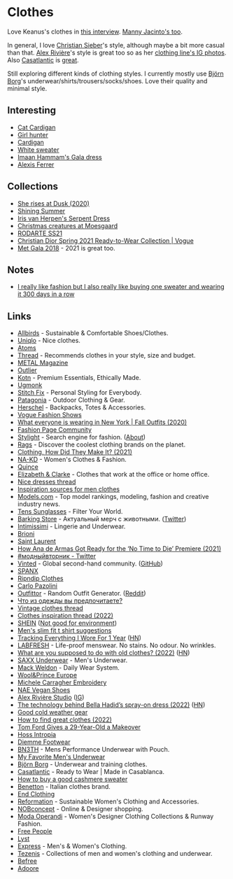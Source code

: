 # Clothes

Love Keanus's clothes in [this interview](https://www.esquire.com/entertainment/movies/a38241136/keanu-reeves-interview-2021/). [Manny Jacinto's too](https://flaunt.com/content/manny-jacinto-the-gift-issue).

In general, I love [Christian Sieber](https://www.instagram.com/christiansieber/)'s style, although maybe a bit more casual than that. [Alex Rivière](https://www.instagram.com/ariviere/)'s style is great too so as her [clothing line's IG photos](https://www.instagram.com/alexrivierestudio/). Also [Casatlantic](https://www.casatlantic.com/) is [great](https://twitter.com/dieworkwear/status/1595696287726243842).

Still exploring different kinds of clothing styles. I currently mostly use [Björn Borg](https://www.bjornborg.com/en/)'s underwear/shirts/trousers/socks/shoes. Love their quality and minimal style.

## Interesting

- [Cat Cardigan](https://www.etsy.com/listing/855368476/cat-cardigan-vintage-christine-foley)
- [Girl hunter](https://twitter.com/bebevoid/status/1437585105900511239)
- [Cardigan](https://twitter.com/uchilka_nastya/status/1447875246720176128)
- [White sweater](https://www.instagram.com/p/CWjPkNLjhpf/)
- [Imaan Hammam's Gala dress](https://twitter.com/badestoutfit/status/1521721620284456960)
- [Alexis Ferrer](https://www.instagram.com/alexisferrer01/)

## Collections

- [She rises at Dusk (2020)](https://www.hassidriss.com/aw20-she-rises-at-dusk)
- [Shining Summer](https://metalmagazine.eu/bi/post/editorial/the-shining-manolo-campion)
- [Iris van Herpen's Serpent Dress](https://www.vogue.com/fashion-shows/fall-2011-couture/iris-van-herpen)
- [Christmas creatures at Moesgaard](https://www.moesgaardmuseum.dk/en/news/christmas-creatures-at-moesgaard/)
- [RODARTE SS21](https://twitter.com/coldtakesonly/status/1307540898394386437)
- [Christian Dior Spring 2021 Ready-to-Wear Collection | Vogue](https://www.vogue.com/fashion-shows/spring-2021-ready-to-wear/christian-dior)
- [Met Gala 2018](https://twitter.com/_red_jesus_/status/1437650217948549123) - 2021 is great too.

## Notes

- [I really like fashion but I also really like buying one sweater and wearing it 300 days in a row](https://twitter.com/simonsarris/status/1381407102091018240)

## Links

- [Allbirds](https://www.allbirds.com/) - Sustainable & Comfortable Shoes/Clothes.
- [Uniqlo](https://www.uniqlo.com/uk/en/home/) - Nice clothes.
- [Atoms](https://atoms.com/)
- [Thread](https://www.thread.com/) - Recommends clothes in your style, size and budget.
- [METAL Magazine](https://metalmagazine.eu/bi)
- [Outlier](https://outlier.nyc/)
- [Kotn](https://kotn.com/) - Premium Essentials, Ethically Made.
- [Ugmonk](https://ugmonk.com/)
- [Stitch Fix](https://www.stitchfix.com/) - Personal Styling for Everybody.
- [Patagonia](https://www.patagonia.com/home/) - Outdoor Clothing & Gear.
- [Herschel](https://herschel.com/) - Backpacks, Totes & Accessories.
- [Vogue Fashion Shows](https://www.vogue.com/fashion-shows)
- [What everyone is wearing in New York | Fall Outfits (2020)](https://www.youtube.com/watch?v=xlQk4D3Cdqk)
- [Fashion Page Community](https://www.fashionpage.io/)
- [Stylight](https://www.stylight.com/) - Search engine for fashion. ([About](https://about.stylight.com/))
- [Rags](https://www.thisisrags.com/) - Discover the coolest clothing brands on the planet.
- [Clothing, How Did They Make It? (2021)](https://acoup.blog/2021/03/05/collections-clothing-how-did-they-make-it-part-i-high-fiber/)
- [NA-KD](https://www.na-kd.com/en) - Women's Clothes & Fashion.
- [Quince](https://www.onequince.com/)
- [Elizabeth & Clarke](https://shop.elizabethandclarke.com/) - Clothes that work at the office or home office.
- [Nice dresses thread](https://twitter.com/pivoismylife/status/1389665040442273798)
- [Inspiration sources for men clothes](https://twitter.com/jackiehluo/status/1393592955663958020)
- [Models.com](https://models.com/) - Top model rankings, modeling, fashion and creative industry news.
- [Tens Sunglasses](https://tens.co/) - Filter Your World.
- [Barking Store](https://barkingstore.ru/) - Актуальный мерч с животными. ([Twitter](https://twitter.com/50pets))
- [Intimissimi](https://www.intimissimi.com/) - Lingerie and Underwear.
- [Brioni](https://www.brioni.com/)
- [Saint Laurent](https://www.ysl.com/)
- [How Ana de Armas Got Ready for the ‘No Time to Die’ Premiere (2021)](https://www.vogue.com/article/ana-de-armas-bond-premiere-getting-ready)
- [#модныйвторник - Twitter](https://twitter.com/hashtag/%D0%BC%D0%BE%D0%B4%D0%BD%D1%8B%D0%B9%D0%B2%D1%82%D0%BE%D1%80%D0%BD%D0%B8%D0%BA?src=hashtag_click)
- [Vinted](https://www.vinted.com/) - Global second-hand community. ([GitHub](https://github.com/vinted))
- [SPANX](https://spanx.com/)
- [Ripndip Clothes](https://www.ripndipclothing.com/)
- [Carlo Pazolini](https://pazolini.com/int)
- [Outfittor](https://outfittor.com/) - Random Outfit Generator. ([Reddit](https://www.reddit.com/r/InternetIsBeautiful/comments/thsbx5/i_made_a_website_that_suggests_random_outfits_its/))
- [Что из одежды вы предпочитаете?](https://twitter.com/liiving_cool/status/1519415874259755010)
- [Vintage clothes thread](https://twitter.com/mountainscrave/status/1521834975406043136)
- [Clothes inspiration thread (2022)](https://twitter.com/EmilybyNight/status/1526698797471891456)
- [SHEIN](https://www.shein.com/) ([Not good for environment](https://www.youtube.com/watch?v=U4km0Cslcpg))
- [Men's slim fit t shirt suggestions](https://twitter.com/anothercohen/status/1539445530698326018)
- [Tracking Everything I Wore For 1 Year](https://andrenader.substack.com/p/nfc-clothes-tracker) ([HN](https://news.ycombinator.com/item?id=31957210))
- [LABFRESH](https://labfresh.eu/) - Life-proof menswear. No stains. No odour. No wrinkles.
- [What are you supposed to do with old clothes? (2022)](https://www.theatlantic.com/technology/archive/2022/08/what-to-do-with-old-clothing-donation-waste/671043/) ([HN](https://news.ycombinator.com/item?id=32410096))
- [SAXX Underwear](https://www.saxxunderwear.com/) - Men's Underwear.
- [Mack Weldon](https://mackweldon.com/) - Daily Wear System.
- [Wool&Prince Europe](https://eu.woolandprince.com/)
- [Michele Carragher Embroidery](https://www.michelecarragherembroidery.com/)
- [NAE Vegan Shoes](https://www.nae-vegan.com/en/)
- [Alex Rivière Studio](https://alexrivierestudio.com/) ([IG](https://www.instagram.com/alexrivierestudio/))
- [The technology behind Bella Hadid’s spray-on dress (2022)](https://wired.me/technology/all-you-need-to-know-about-the-technology-behind-bella-hadids-spray-on-dress/) ([HN](https://news.ycombinator.com/item?id=33071055))
- [Good cold weather gear](https://twitter.com/sweatystartup/status/1579119398727856129)
- [How to find great clothes (2022)](https://twitter.com/marty/status/1585251432999321600)
- [Tom Ford Gives a 29-Year-Old a Makeover](https://www.youtube.com/watch?v=bP4Jz2kUpes)
- [Hoss Intropia](https://hossintropia.com/)
- [Diemme Footwear](https://diemme.com/)
- [BN3TH](https://www.bn3th.com/) - Mens Performance Underwear with Pouch.
- [My Favorite Men's Underwear](https://www.youtube.com/watch?v=PRj3dSyIgxg)
- [Björn Borg](https://www.bjornborg.com/en/) - Underwear and training clothes.
- [Casatlantic](https://www.casatlantic.com/) - Ready to Wear | Made in Casablanca.
- [How to buy a good cashmere sweater](https://twitter.com/dieworkwear/status/1597339373900824576)
- [Benetton](https://benetton.com/) - Italian clothes brand.
- [End Clothing](https://www.endclothing.com/)
- [Reformation](https://www.thereformation.com/) - Sustainable Women's Clothing and Accessories.
- [NOBconcept](https://nobconcept.com/en/) - Online & Designer shopping.
- [Moda Operandi](https://www.modaoperandi.com/) - Women's Designer Clothing Collections & Runway Fashion.
- [Free People](https://www.freepeople.com/)
- [Lyst](https://www.lyst.com/)
- [Express](https://www.express.com/) - Men's & Women's Clothing.
- [Tezenis](https://www.tezenis.com/) - Collections of men and women's clothing and underwear.
- [Befree](https://befree.ru/)
- [Adoore](https://adoore.se/)

